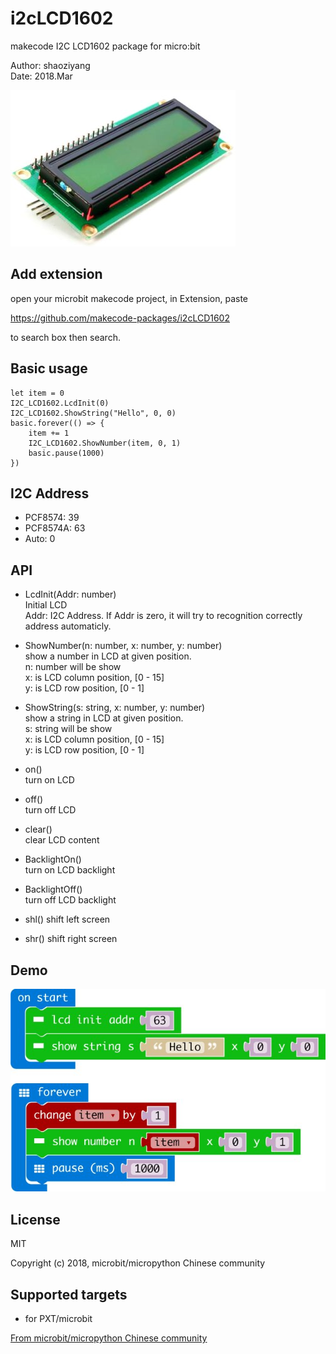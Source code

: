 # i2cLCD1602

makecode I2C LCD1602 package for micro:bit  

Author: shaoziyang  
Date:   2018.Mar  
  
![](lcd.jpg)

## Add extension

open your microbit makecode project, in Extension, paste  

https://github.com/makecode-packages/i2cLCD1602  

to search box then search.

## Basic usage

```
let item = 0
I2C_LCD1602.LcdInit(0)
I2C_LCD1602.ShowString("Hello", 0, 0)
basic.forever(() => {
    item += 1
    I2C_LCD1602.ShowNumber(item, 0, 1)
    basic.pause(1000)
})
```


## I2C Address  
- PCF8574: 39  
- PCF8574A: 63  
- Auto: 0

## API

- LcdInit(Addr: number)  
Initial LCD  
Addr: I2C Address. If Addr is zero, it will try to recognition correctly address automaticly.  

- ShowNumber(n: number, x: number, y: number)  
show a number in LCD at given position.  
n: number will be show  
x: is LCD column position, [0 - 15]  
y: is LCD row position, [0 - 1]  

- ShowString(s: string, x: number, y: number)  
show a string in LCD at given position.  
s: string will be show  
x: is LCD column position, [0 - 15]  
y: is LCD row position, [0 - 1]  

- on()  
turn on LCD  

- off()  
turn off LCD  

- clear()  
clear LCD content  

- BacklightOn()  
turn on LCD backlight  

- BacklightOff()  
turn off LCD backlight  

- shl()
shift left screen

- shr()
shift right screen


## Demo

![](demo.jpg)

## License

MIT

Copyright (c) 2018, microbit/micropython Chinese community  

## Supported targets

* for PXT/microbit


[From microbit/micropython Chinese community](http://www.micropython.org.cn)
